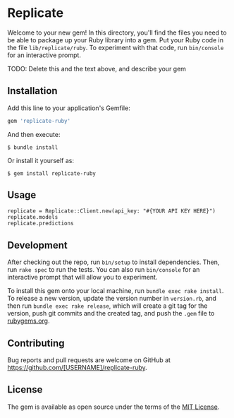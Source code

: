 # Replicate

Welcome to your new gem! In this directory, you'll find the files you need to be able to package up your Ruby library into a gem. Put your Ruby code in the file `lib/replicate/ruby`. To experiment with that code, run `bin/console` for an interactive prompt.

TODO: Delete this and the text above, and describe your gem

## Installation

Add this line to your application's Gemfile:

```ruby
gem 'replicate-ruby'
```

And then execute:

    $ bundle install

Or install it yourself as:

    $ gem install replicate-ruby

## Usage

```
replicate = Replicate::Client.new(api_key: "#{YOUR API KEY HERE}")
replicate.models
replicate.predictions
```
## Development

After checking out the repo, run `bin/setup` to install dependencies. Then, run `rake spec` to run the tests. You can also run `bin/console` for an interactive prompt that will allow you to experiment.

To install this gem onto your local machine, run `bundle exec rake install`. To release a new version, update the version number in `version.rb`, and then run `bundle exec rake release`, which will create a git tag for the version, push git commits and the created tag, and push the `.gem` file to [rubygems.org](https://rubygems.org).

## Contributing

Bug reports and pull requests are welcome on GitHub at https://github.com/[USERNAME]/replicate-ruby.

## License

The gem is available as open source under the terms of the [MIT License](https://opensource.org/licenses/MIT).
